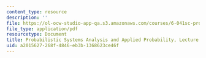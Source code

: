 ```yaml
---
content_type: resource
description: ''
file: https://ol-ocw-studio-app-qa.s3.amazonaws.com/courses/6-041sc-probabilistic-systems-analysis-and-applied-probability-fall-2013/a2015627268f4846eb3b1368623ce46f_MIT6_041SCF13_L03.pdf
file_type: application/pdf
resourcetype: Document
title: Probabilistic Systems Analysis and Applied Probability, Lecture 3
uid: a2015627-268f-4846-eb3b-1368623ce46f
---
```


